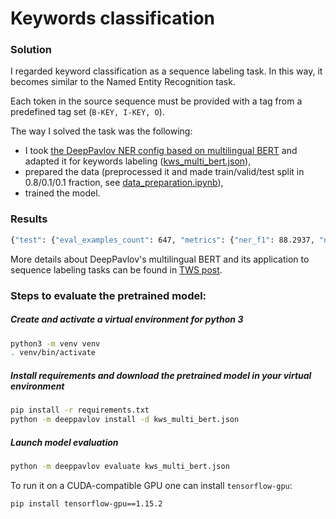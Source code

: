 # Keywords classification

### Solution

I regarded keyword classification as a sequence labeling task. In this way, it becomes similar to the Named Entity Recognition task.

Each token in the source sequence must be provided with a tag from a predefined tag set (`B-KEY, I-KEY, O`).

The way I solved the task was the following:
* I took [the DeepPavlov NER config based on multilingual BERT](https://github.com/deepmipt/DeepPavlov/blob/0.13.0/deeppavlov/configs/ner/ner_ontonotes_bert_mult.json) and adapted it for keywords labeling ([kws_multi_bert.json](kws_multi_bert.json)),
* prepared the data (preprocessed it and made train/valid/test split in 0.8/0.1/0.1 fraction, see [data_preparation.ipynb](data_preparation.ipynb)),
* trained the model.

### Results
```bash
{"test": {"eval_examples_count": 647, "metrics": {"ner_f1": 88.2937, "ner_token_f1": 90.2774}, "time_spent": "0:00:08"}}
```

More details about DeepPavlov's multilingual BERT and its application to sequence labeling tasks can be found in [TWS post](https://towardsdatascience.com/19-entities-for-104-languages-a-new-era-of-ner-with-the-deeppavlov-multilingual-bert-1bfa6d413ea6).


### Steps to evaluate the pretrained model:

##### Create and activate a virtual environment for python 3
```bash
python3 -m venv venv
. venv/bin/activate
```

##### Install requirements and download the pretrained model in your virtual environment
```bash
pip install -r requirements.txt
python -m deeppavlov install -d kws_multi_bert.json
```

##### Launch model evaluation
```bash
python -m deeppavlov evaluate kws_multi_bert.json
```
To run it on a CUDA-compatible GPU one can install `tensorflow-gpu`:
```bash
pip install tensorflow-gpu==1.15.2
```
